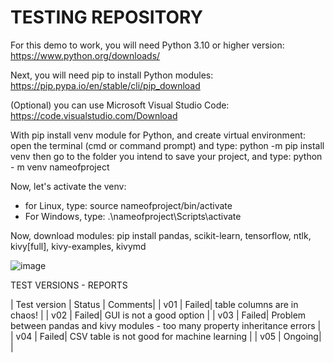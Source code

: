 # TESTING REPOSITORY

For this demo to work, you will need Python 3.10 or higher version: https://www.python.org/downloads/

Next, you will need pip to install Python modules: https://pip.pypa.io/en/stable/cli/pip_download

(Optional) you can use Microsoft Visual Studio Code: https://code.visualstudio.com/Download

With pip install venv module for Python, and create virtual environment:
open the terminal (cmd or command prompt) and type: python -m pip install venv
then go to the folder you intend to save your project, and type: python - m venv nameofproject

Now, let's activate the venv:
- for Linux, type: source nameofproject/bin/activate
- For Windows, type: .\nameofproject\Scripts\activate

Now, download modules: pip install pandas, scikit-learn, tensorflow, ntlk, kivy[full], kivy-examples, kivymd





![image](https://github.com/dromation/study/assets/105428507/7d73ce8a-db9b-424d-9e06-f6085b446bc2)


TEST VERSIONS - REPORTS

| Test version | Status | Comments|
| v01 | Failed| table columns are in chaos! |
| v02 | Failed| GUI is not a good option |
| v03 | Failed| Problem between pandas and kivy modules - too many property inheritance errors |
| v04 | Failed| CSV table is not good for machine learning |
| v05 | Ongoing|  |
